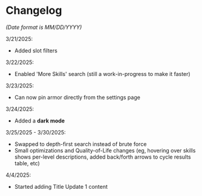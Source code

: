 # Changelog

*(Date format is MM/DD/YYYY)*

3/21/2025:

* Added slot filters

3/22/2025:

* Enabled 'More Skills' search (still a work-in-progress to make it faster)

3/23/2025:

* Can now pin armor directly from the settings page

3/24/2025:

* Added a **dark mode**

3/25/2025 - 3/30/2025:

* Swapped to depth-first search instead of brute force
* Small optimizations and Quality-of-Life changes (eg, hovering over skills shows per-level descriptions, added back/forth arrows to cycle results table, etc)

4/4/2025:

* Started adding Title Update 1 content
